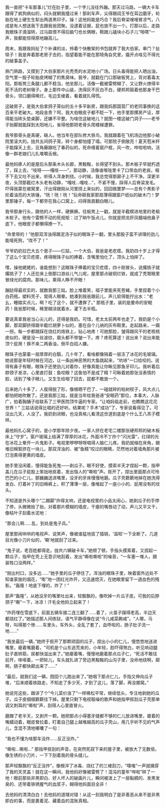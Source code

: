 我一直把“卡车那事儿”烂在肚子里，一个字儿没往外蹦。那天过马路，一辆大卡车跟得了疯狗病似的，闷头就朝我撞过来！那刹车声，尖得跟阎王爷在耳边磨牙，轮胎在地上硬生生犁出两道黑印子。操！这他妈能是巧合？我后脊梁嗖嗖冒凉气，八成是有人想送我下去跟我爸团聚。没逮着证据，屁也放不出一个。打那以后，走路我眼珠子滴溜转，过马路恨不得后脑勺也长俩眼，鞋跟儿磕块小石子儿“啪嗒”一声，我都能惊得原地蹦高儿。

周末，我跟我妈扯了个补课的淡，拎着个快散架的书包就奔了我大伯家。串门？扯犊子！我是奔着那老房子去的，指望着能不能在那犄角旮旯里，撬开点啥见不得光的破事盖子。

熟门熟路，又摸到了大伯家那片光秃秃的水泥地小广场。日头毒得能把人晒出油，空气里一股子轮胎皮烤糊了的焦臭味。我爷，就戳在门口那破板凳上，背对着毒太阳。那板凳三条腿儿都不稳当，他坐那儿，活像一截被雷劈糊了、又让野火燎得半死不活的老树墩子。身上那件中山装，洗得灰不灰白不白，硬邦邦箍着他那身干巴骨头，领口磨得稀烂，毛边支棱着，看着就扎得慌。

这破房子，是我大伯拿鸽子笼似的五十多平新房，跟我妈那国营厂的老同事换的这百来平老破大。地段金贵？呵，我大伯眼皮子都不眨一下，他手里那摞房产证，厚得能当砖头垫桌脚，还嫌不平整。为啥住这破地儿？就图一楼这破门洞子——老爷子抬脚就能踩到太阳地儿，省得他那把老骨头爬楼梯遭罪。

我爷那骨头是真硬，硌人。他当年在部队修大铁鸟，我就跟着在飞机场边他那小破院里滚大的。拢共五间鸽子笼，转个身都怕撞了墙。可那院子倒敞亮！夏天苞米杆子能蹿天上去，豆角藤跟吃了春药似的，死命缠着窗户框，风一吹，哗啦啦响，活像一群老娘们儿扎堆嚼舌根。

最他妈瘆人的是屋后头那条木头长廊，黑黢黢，长得望不到头。那木板子早就朽透了，踩上去，“吱呀——嘎吱——”，那动静，活像谁喉咙里卡了口带血的老痰，咽不下去又吐不出来，听得人浑身刺挠。小时候，我总觉得那廊子上不干净。深更半夜，头顶那截烂木头老有动静，“嘎吱…嘎吱…”，不紧不慢，踩得人后脊梁发毛。吓得我蒙在被窝里，汗出得跟刚从河里捞上来似的，回回做噩梦——总有个黑影子抡着油亮的大铁锤，“咣！咣！咣！”玩命砸我家那扇薄得跟窗户纸似的破木门！梦里那锤子，每一下都夯在我心口窝上，闷得我直翻白眼儿。

我爷那身行头，跟他的人一样，硬撅撅。往板凳上一戳，就是半截楔进地里的老榆木桩子。他有个雷劈不动的死规矩：过了晌午饭点儿，你就是把龙肝凤髓端他鼻子底下，他眼皮子都懒得撩一下。

“命里带的！”他那双浑浊得跟泥汤子似的眼珠子一翻，里头那股子蛮不讲理的劲儿能噎死狗，“改不了！”

爷爷奶奶拉巴大五个崽子——仨姑，一个大伯，我爸是老疙瘩。我奶四十岁上才得了这么个宝贝疙瘩，疼得眼珠子似的捧着，含嘴里怕化了，顶头上怕摔了。

嘿，操他姥姥的，谁能想到？这眼珠子捧着的宝贝疙瘩，四十刚冒头，说撂挑子就撂挑子了！人还在床上倒那口游丝儿气儿呢，屋里那点破铜烂铁，就成了秃鹫眼里冒绿光的腐肉。那味儿，熏得人睁不开眼！

蹦跶得最欢实的，就数我那三姑。脸上堆着笑，褶子里能夹死苍蝇，手里捏着个小白药瓶，塑料壳子，晃得人眼晕。她凑到我爸跟前儿，声儿软得能拧出水：“老幺，睡踏实点儿，啊？吃了这个，就不遭罪了。” 那瓶子里，装的是要命的安眠药！我爸那时候，稀里糊涂就着水，灌下去半瓶。

要说真拿我爸当心尖儿的，还得是我奶。可惜，老太太前两年也走了。我奶是个小脚，那双脚挤得跟半截烂胡萝卜似的，塞在自个儿纳的灰布鞋里。走起路来，一瘸一拐，每一步都跟踩在烧红的烙铁上，钻心地疼！可她那脸，皱得跟风干的老核桃皮似的，硬是没一丝波纹，眉头都不带皱一下。疼？疼死算逑！说出来？说出来能顶个屁用！换不来二两香油，倒平白招人嫌。

眼珠子也蒙着一层厚厚的白翳，几十年了，看啥都像隔着一层冻了冰花的毛玻璃。她说那是年轻时候在河边，让一条凶神恶煞的大鱼跳起来，“吭哧”一口给咬的。说得有鼻子有眼，眼珠子还使劲儿对着你，好像真能让你瞅见那鱼牙印儿。我听着后脖颈子发凉，心里直打鼓：鱼咬眼？这鱼怕不是成了精？可瞅着她那张没表情的脸，话到了嗓子眼儿，又生生给咽了回去，屁都不敢放一个。

后来她八十多了，人瘦得脱了形，像根晒干巴了、一碰就碎的枯树杈子，风大点儿都怕把她吹散了。还是我那三姑，就是当年给我爸递“安眠药”那位，本事大，人脉广，拍着胸脯子给联系了三甲医院顶牛逼的专家。“让咱妈临走前，也瞧瞧这花花世界！” 三姑话说得比唱的还好听。结果呢？手术“成功”了，专家说看得见了。可没出几天，人没了。我奶到闭眼，也没真格儿看清这世道到底是个什么王八羔子模样。

最他妈扎心窝子的，是小学那年除夕夜。一家人挤在老宅二楼那张硬邦邦的破木板床上“守岁”。窗户玻璃上结满了厚厚的冰花，外面冷不丁炸个“闪光雷”，红绿的光在冰花上晕开一片鬼影子。电视里咿咿呀呀唱得人脑仁儿疼。我奶就缩在床角，跟堆旧棉絮挤在一块儿，那双浑浊的、被“鱼精”咬过的眼睛，茫然地对着墙角那片被灯泡熏得更黄的墙皮。

她手里没闲着，慢得能急死鬼——剥瓜子。眼不好使，摸索半天才捏起一颗，指甲盖儿在瓜子屁股上笨拙地抠着，发出恼人的“嘶啦”声。抠开了，捏出里面那点可怜巴巴的小仁儿，颤巍巍送进嘴里，没牙的牙床慢慢地磨。瓜子壳簌簌地掉在她洗得发白、打着补丁的旧棉裤上，积了薄薄一层，像堆起了一座小小的、屁用没有的坟头。

不知道是外头哪个“二踢脚”炸得太响，还是电视里的小品太闹心，她剥瓜子的手停了停，头微微抬了抬，对着那片模糊的墙皮，干瘪的嘴唇动了动，声儿又平又干，像枯叶子刮着水泥地：

“那会儿啊……乱，到处是鬼子兵。”

屋里那闹哄哄的电视声、说笑声，像被谁猛地拔了插销，‘滋啦’一下全断了。几道目光像小刀片似的，‘唰’地就刮了过来。

“鬼子说，老百姓都得走。拢共六辆破卡车，”她顿了顿，手指头摸索着，又捏起一颗瓜子，指甲在壳上无意识地刮着，发出“嘶啦嘶啦”的噪音，“一车塞一堆人，跟装牲口没两样。”

“刚出村口，没多远……”她手里的瓜子停住了。浑浊的眼珠子里，映着窗外远处不知谁家放的烟花，“嘭”地一团红光炸开，又迅速熄灭，在她眼里留下一道血色的残影。“轰隆！地底下埋的，炸了！”

那声“轰隆”，从她没牙的嘴里吐出来，轻飘飘的，像吹掉一片瓜子皮。可我的后脖颈子“唰”一下，冰凉！汗毛全他妈立起来了！

“炸药埋在雪底下，前面五辆车接二连三翻了……着了，火苗子蹿得老高，半边天都烧红了。”她描述那人间炼狱，语气平静得像在说“今儿咸菜齁咸”。“人哪，马呀，叫得那个惨……车里头，车外头，全乱了套了，血呼啦的，肠子肚子流一地……”

“我坐最后一辆，”她终于抠开了那颗顽固的瓜子，捏出小小的仁儿，慢悠悠地送进嘴里，瘪着嘴磨着，“司机是个山东逃荒来的，小年轻，脸吓得煞白，听见响动腿肚子直转筋，尿都快滋出来了。”她瘪着嘴，慢慢地磨着那点瓜子仁，“死活不敢往前开，哆嗦着，一把轮儿，车头就扎进了旁边黑黢黢的山沟子里，没命地绕啊，颠啊，肠子都快颠出来了……”

“最后，就我们这一辆，囫囵个儿跑出来了。”她咽下那点仁儿，手指又伸向瓜子堆，“后来顺着铁路走，不知走了多少天，才到了这儿，落了脚，再没挪窝。”

她说完这些，跟讲了个“今儿菜价涨了”一样稀松平常，继续低头，专注地剥她的瓜子。瓜子皮细细簌簌往下掉。屋里只剩下电视聒噪的歌声和她指甲抠刮瓜子壳那单调又刺耳的“嘶啦”声，刮得人心里直冒火。

磨蹭了老半天，又剥开一颗。她把那点小得塞牙缝都不够的仁儿放进嘴里，瘪着的嘴蠕动着，眼皮耷拉着，盯着自己腿上越堆越高的瓜子壳山，用几乎听不见的气声儿，含混不清地嘟囔了一句：

“我也不懂为啥那车没炸……反正没炸。”

“嘶啦…嘶啦…” 那指甲抠刮的声音，在突然死寂下来的屋子里，被放大了无数倍，像生锈的小刀片，一下下刮着我的骨头缝儿。

那声轻飘飘的“反正没炸”，像根淬了冰毒、烧红了的三棱刮刀，“噗嗤”一声就捅穿了我的天灵盖！就在这一瞬间，我他妈好像被雷劈了！混沌的童年“哗啦”碎了一地！眼前那些非黑即白、好人坏人的破画片儿，瞬间被泼上了一层黏稠的、发黑发臭的、还带着铁锈腥气的血浆子，糊得他妈面目全非！

去他妈的清清白白！去他妈的道理对错！从这一刻我明白了是非善恶从来不是非黑即白的事，而是裹着泥、藏着血的混账真相。

